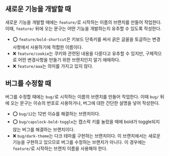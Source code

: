 ## 새로운 기능을 개발할 때

새로운 기능을 개발할 때에는 `feature/`로 시작하는 이름의 브랜치를 만들어
작업한다. 이때, `feature/` 뒤에 오는 문구는 어떤 기능을 개발하는지 유추할
수 있도록 작성한다.

* ⭕ `feature/bold-shortcut`은 키보드 단축키를 써서 굵은 글꼴을 토글하는
변경사항에서 사용하기에 적합한 이름이다.
* ❌ `feature/cookie`는 쿠키와 관련된 내용을 다룬다고 유추할 수 있지만,
구체적으로 어떤 변경사항을 만들기 위한 브랜치인지 알기 애매하다.
* ❌ `feature/aaa`는 의미를 가지고 있지 않다.

## 버그를 수정할 때

버그를 수정할 때에는 `bug/`로 시작하는 이름의 브랜치를 만들어 작업한다.
이때 `bug/` 뒤에 오는 문구는 이슈의 번호로 사용하거나, 버그에 대한 간단한
설명을 넣어 작성한다.

* ⭕ `bug/12`는 12번 이슈를 해결하는 브랜치이다.
* ⭕ `bug/capslock-bold-toggle`는 캡스락 키를 눌렀을 때에 bold가 toggle되지
않는 버그를 해결하는 브랜치이다.
* ❌ `bug/dark-theme`는 다크 테마를 구현하는 브랜치이다. 이 브랜치에서는
새로운 기능을 구현하고 있으므로 버그를 수정하는 브랜치가 아니다. 이 경우에는
`feature/`로 시작하는 브랜치 이름을 사용해야 한다.
